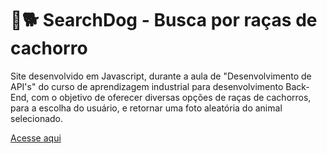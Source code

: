 # 🔎🐕 SearchDog - Busca por raças de cachorro

Site desenvolvido em Javascript, durante a aula de "Desenvolvimento de API's" do curso de aprendizagem industrial para desenvolvimento Back-End, com o objetivo de oferecer diversas opções de raças de cachorros, para a escolha do usuário, e retornar uma foto aleatória do animal selecionado.

[Acesse aqui](let1ci4b.github.io/SearchDog/)
